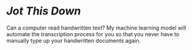 # *Jot This Down*
Can a computer read handwritten text? My machine learning model will automate the transcription process for you so that you never have to manually type up your handwritten documents again.
